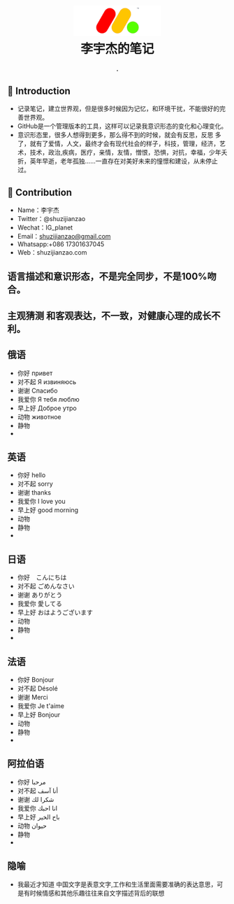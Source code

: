  <h1  align="center"> 
  <br>
  <a href="https://github.com/shuzijianzao/Spiral3D/blob/master/Picture/SHUZIJIANZAO"><img src="https://github.com/shuzijianzao/Spiral3D/blob/master/Picture/SHUZIJIANZAO.png" alt="SHUZIJIANZAO" width="200"></a>
  <br>
  李宇杰的笔记
  <br>
</h1>

<h4 align="center"><a href="http://shuzijianzao.com" target="_blank"></a>.</h4>

## 🚀 Introduction
- 记录笔记，建立世界观，但是很多时候因为记忆，和环境干扰，不能很好的完善世界观。
- GitHub是一个管理版本的工具，这样可以记录我意识形态的变化和心理变化。
- 意识形态里，很多人想得到更多，那么得不到的时候，就会有反思，反思 多了，就有了爱情，人文，最终才会有现代社会的样子，科技，管理，经济，艺术，技术，政治,疾病，医疗，亲情，友情，憎恨，恐惧，对抗，幸福，少年夭折，英年早逝，老年孤独......一直存在对美好未来的憧憬和建设，从未停止过。

## 👬 Contribution
- Name：李宇杰
- Twitter：@shuzijianzao
- Wechat：IG_planet
- Email：shuzijianzao@gmail.com
- Whatsapp:+086 17301637045
- Web：shuzijianzao.com

## 语言描述和意识形态，不是完全同步，不是100%吻合。

## 主观猜测 和客观表达，不一致，对健康心理的成长不利。

## 俄语
- 你好 привет
- 对不起 Я извиняюсь
- 谢谢 Спасибо
- 我爱你 Я тебя люблю
- 早上好 Доброе утро
- 动物 животное
- 静物
- 

## 英语
- 你好  hello
- 对不起  sorry
- 谢谢  thanks
- 我爱你 I love you
- 早上好 good morning
- 动物
- 静物
- 

## 日语
- 你好　こんにちは
- 对不起 ごめんなさい
- 谢谢  ありがとう
- 我爱你  愛してる
- 早上好 おはようございます
- 动物
- 静物
- 

## 法语
- 你好 Bonjour
- 对不起 Désolé
- 谢谢 Merci
- 我爱你  Je t'aime
- 早上好 Bonjour
- 动物 
- 静物 
- 
  
## 阿拉伯语
- 你好    مرحبا
- 对不起 أنا آسف
- 谢谢  شكرا لك
- 我爱你 انا احبك
- 早上好 باح الخير
- 动物   حيوان
- 静物
- 

##

## 隐喻
- 我最近才知道 中国文字是表意文字,工作和生活里面需要准确的表达意思，可是有时候情感和其他乐趣往往来自文字描述背后的联想